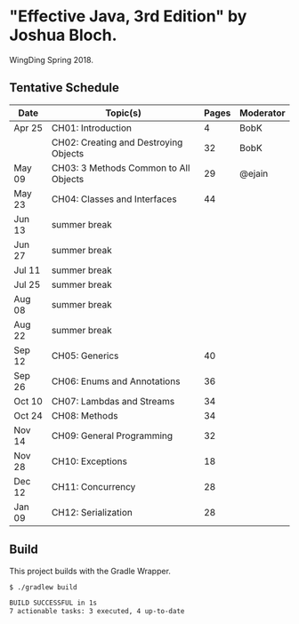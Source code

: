 # "Effective Java, 3rd Edition" by Joshua Bloch.

WingDing Spring 2018.

## Tentative Schedule

| Date   | Topic(s)                                  | Pages | Moderator |
|--------|-------------------------------------------|-------|-----------|
| Apr 25 | CH01:  Introduction                       |    4  | BobK      |
|        | CH02:  Creating and Destroying Objects    |   32  | BobK      |
| May 09 | CH03:  3 Methods Common to All Objects    |   29  | @ejain    |
| May 23 | CH04:  Classes and Interfaces             |   44  |           |
| Jun 13 | summer break                              |       |           |
| Jun 27 | summer break                              |       |           |
| Jul 11 | summer break                              |       |           |
| Jul 25 | summer break                              |       |           |
| Aug 08 | summer break                              |       |           |
| Aug 22 | summer break                              |       |           |
| Sep 12 | CH05:  Generics                           |   40  |           |
| Sep 26 | CH06:  Enums and Annotations              |   36  |           |
| Oct 10 | CH07:  Lambdas and Streams                |   34  |           |
| Oct 24 | CH08:  Methods                            |   34  |           |
| Nov 14 | CH09:  General Programming                |   32  |           |
| Nov 28 | CH10:  Exceptions                         |   18  |           |
| Dec 12 | CH11:  Concurrency                        |   28  |           |
| Jan 09 | CH12:  Serialization                      |   28  |           |

## Build

This project builds with the Gradle Wrapper.

```bash
$ ./gradlew build

BUILD SUCCESSFUL in 1s
7 actionable tasks: 3 executed, 4 up-to-date
```
